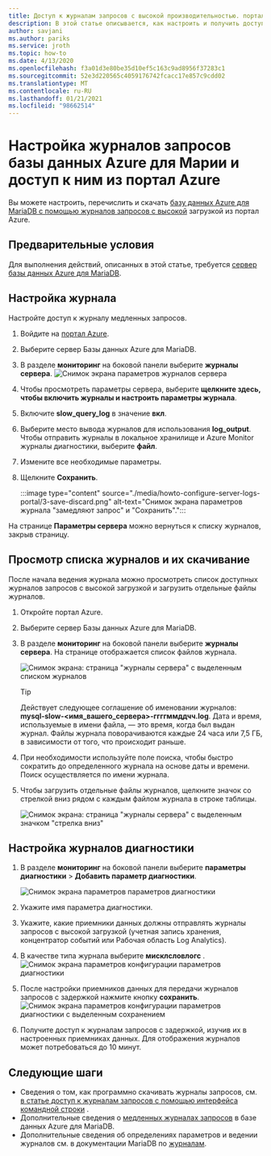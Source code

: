```yaml
---
title: Доступ к журналам запросов с высокой производительностью. портал Azure — база данных Azure для MariaDB
description: В этой статье описывается, как настроить и получить доступ к журналам запросов в базе данных Azure для MariaDB из портал Azure.
author: savjani
ms.author: pariks
ms.service: jroth
ms.topic: how-to
ms.date: 4/13/2020
ms.openlocfilehash: f3a01d3e80be35d10ef5c163c9ad8956f37283c1
ms.sourcegitcommit: 52e3d220565c4059176742fcacc17e857c9cdd02
ms.translationtype: MT
ms.contentlocale: ru-RU
ms.lasthandoff: 01/21/2021
ms.locfileid: "98662514"
---
```

# <a name="configure-and-access-azure-database-for-maria-db-slow-query-logs-from-the-azure-portal"></a>Настройка журналов запросов базы данных Azure для Марии и доступ к ним из портал Azure

Вы можете настроить, перечислить и скачать [базу данных Azure для MariaDB с помощью журналов запросов с высокой](concepts-server-logs.md) загрузкой из портал Azure.

## <a name="prerequisites"></a>Предварительные условия
Для выполнения действий, описанных в этой статье, требуется [сервер базы данных Azure для MariaDB](quickstart-create-mariadb-server-database-using-azure-portal.md).

## <a name="configure-logging"></a>Настройка журнала
Настройте доступ к журналу медленных запросов. 

1. Войдите на [портал Azure](https://portal.azure.com/).

2. Выберите сервер Базы данных Azure для MariaDB.

3. В разделе **мониторинг** на боковой панели выберите **журналы сервера**. 
   ![Снимок экрана параметров журналов сервера](./media/howto-configure-server-logs-portal/1-select-server-logs-configure.png)

4. Чтобы просмотреть параметры сервера, выберите **щелкните здесь, чтобы включить журналы и настроить параметры журнала**.

5. Включите **slow_query_log** в значение **вкл**.

6. Выберите место вывода журналов для использования **log_output**. Чтобы отправить журналы в локальное хранилище и Azure Monitor журналы диагностики, выберите **файл**. 

7. Измените все необходимые параметры. 

8. Щелкните **Сохранить**. 

   :::image type="content" source="./media/howto-configure-server-logs-portal/3-save-discard.png" alt-text="Снимок экрана параметров журнала &quot;замедляют запрос&quot; и &quot;Сохранить&quot;.":::

На странице **Параметры сервера** можно вернуться к списку журналов, закрыв страницу.

## <a name="view-list-and-download-logs"></a>Просмотр списка журналов и их скачивание
После начала ведения журнала можно просмотреть список доступных журналов запросов с высокой загрузкой и загрузить отдельные файлы журналов. 

1. Откройте портал Azure.

2. Выберите сервер Базы данных Azure для MariaDB.

3. В разделе **мониторинг** на боковой панели выберите **журналы сервера**. На странице отображается список файлов журнала.

   ![Снимок экрана: страница "журналы сервера" с выделенным списком журналов](./media/howto-configure-server-logs-portal/4-server-logs-list.png)

   > [!TIP]
   > Действует следующее соглашение об именовании журналов: **mysql-slow-<имя_вашего_сервера>-ггггммддчч.log**. Дата и время, используемые в имени файла, — это время, когда был выдан журнал. Файлы журнала поворачиваются каждые 24 часа или 7,5 ГБ, в зависимости от того, что происходит раньше.

4. При необходимости используйте поле поиска, чтобы быстро сократить до определенного журнала на основе даты и времени. Поиск осуществляется по имени журнала.

5. Чтобы загрузить отдельные файлы журналов, щелкните значок со стрелкой вниз рядом с каждым файлом журнала в строке таблицы.

   ![Снимок экрана: страница "журналы сервера" с выделенным значком "стрелка вниз"](./media/howto-configure-server-logs-portal/5-download.png)

## <a name="set-up-diagnostic-logs"></a>Настройка журналов диагностики

1. В разделе **мониторинг** на боковой панели выберите **параметры диагностики**  >  **Добавить параметр диагностики**.

   ![Снимок экрана параметров параметров диагностики](./media/howto-configure-server-logs-portal/add-diagnostic-setting.png)

1. Укажите имя параметра диагностики.

1. Укажите, какие приемники данных должны отправлять журналы запросов с высокой загрузкой (учетная запись хранения, концентратор событий или Рабочая область Log Analytics).

1. В качестве типа журнала выберите **мисклсловлогс** .
![Снимок экрана параметров конфигурации параметров диагностики](./media/howto-configure-server-logs-portal/configure-diagnostic-setting.png)

1. После настройки приемников данных для передачи журналов запросов с задержкой нажмите кнопку **сохранить**.
![Снимок экрана параметров конфигурации параметров диагностики с выделенным сохранением](./media/howto-configure-server-logs-portal/save-diagnostic-setting.png)

1. Получите доступ к журналам запросов с задержкой, изучив их в настроенных приемниках данных. Для отображения журналов может потребоваться до 10 минут.

## <a name="next-steps"></a>Следующие шаги
- Сведения о том, как программно скачивать журналы запросов, см. [в статье доступ к журналам запросов с помощью интерфейса командной строки](howto-configure-server-logs-cli.md) .
- Дополнительные сведения о [медленных журналах запросов](concepts-server-logs.md) в базе данных Azure для MariaDB.
- Дополнительные сведения об определениях параметров и ведении журналов см. в документации MariaDB по [журналам](https://mariadb.com/kb/en/library/slow-query-log-overview/).